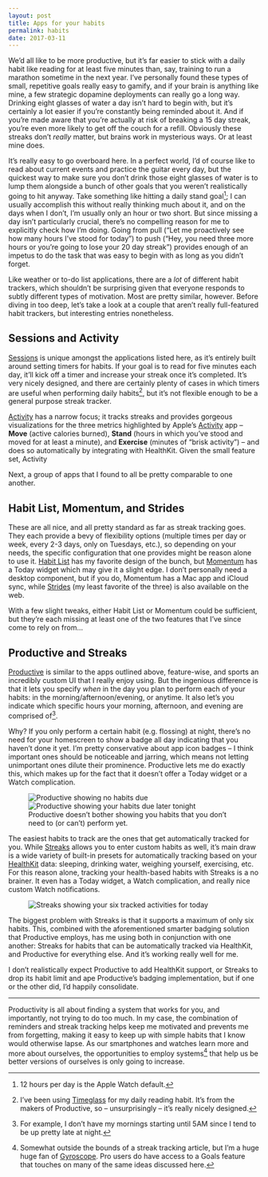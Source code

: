 ```yaml
---
layout: post
title: Apps for your habits
permalink: habits
date: 2017-03-11
---
```


We’d all like to be more productive, but it’s far easier to stick with a daily habit like reading for at least five minutes than, say, training to run a marathon sometime in the next year. I’ve personally found these types of small, repetitive goals really easy to gamify, and if your brain is anything like mine, a few strategic dopamine deployments can really go a long way. Drinking eight glasses of water a day isn’t hard to begin with, but it’s certainly a lot easier if you’re constantly being reminded about it. And if you’re made aware that you’re actually at risk of breaking a 15 day streak, you’re even more likely to get off the couch for a refill. Obviously these streaks don’t _really_ matter, but brains work in mysterious ways. Or at least mine does.

It’s really easy to go overboard here. In a perfect world, I’d of course like to read about current events and practice the guitar every day, but the quickest way to make sure you don’t drink those eight glasses of water is to lump them alongside a bunch of other goals that you weren’t realistically going to hit anyway. Take something like hitting a daily stand goal[^1]; I can usually accomplish this without really thinking much about it, and on the days when I don’t, I’m usually only an hour or two short. But since missing a day isn’t particularly crucial, there’s no compelling reason for me to explicitly check how I’m doing. Going from pull (“Let me proactively see how many hours I’ve stood for today”) to push (“Hey, you need three more hours or you’re going to lose your 20 day streak”) provides enough of an impetus to do the task that was easy to begin with as long as you didn’t forget.  

Like weather or to-do list applications, there are a *lot* of different habit trackers, which shouldn’t be surprising given that everyone responds to subtly different types of motivation. Most are pretty similar, however. Before diving in too deep, let’s take a look at a couple that aren’t really full-featured habit trackers, but interesting entries nonetheless.

## Sessions and Activity

[Sessions](https://itunes.apple.com/us/app/sessions-activity-timer-habit/id962313775?mt=8) is unique amongst the applications listed here, as it’s entirely built around setting timers for habits. If your goal is to read for five minutes each day, it’ll kick off a timer and increase your streak once it’s completed. It’s very nicely designed, and there are certainly plenty of cases in which timers are useful when performing daily habits[^2], but it’s not flexible enough to be a general purpose streak tracker.

[Activity](https://itunes.apple.com/us/app/activity++/id1089666978?mt=8) has a narrow focus; it tracks streaks and provides gorgeous visualizations for the three metrics highlighted by Apple’s [Activity](https://support.apple.com/en-us/HT204517) app – **Move** (active calories burned), **Stand** (hours in which you’ve stood and moved for at least a minute), and **Exercise** (minutes of “brisk activity”) – and does so automatically by integrating with HealthKit. Given the small feature set, Activity

Next, a group of apps that I found to all be pretty comparable to one another.

## Habit List, Momentum, and Strides

These are all nice, and all pretty standard as far as streak tracking goes. They each provide a bevy of flexibility options (multiple times per day or week, every 2-3 days, only on Tuesdays, etc.), so depending on your needs, the specific configuration that one provides might be reason alone to use it. [Habit List](https://itunes.apple.com/us/app/habit-list-routines-goals/id525102168?mt=8) has my favorite design of the bunch, but [Momentum](https://itunes.apple.com/us/app/momentum-habit-tracker-routines/id946923599?mt=8) has a Today widget which may give it a slight edge. I don’t personally need a desktop component, but if you do, Momentum has a Mac app and iCloud sync, while [Strides](https://itunes.apple.com/us/app/strides-goal-habit-tracker/id672401817?mt=8) (my least favorite of the three) is also available on the web.

With a few slight tweaks, either Habit List or Momentum could be sufficient, but they’re each missing at least one of the two features that I’ve since come to rely on from…

## Productive and Streaks

[Productive](https://itunes.apple.com/us/app/productive-habits-daily-goals/id983826477?mt=8) is similar to the apps outlined above, feature-wise, and sports an incredibly custom UI that I really enjoy using. But the ingenious difference is that it lets you specify _when_ in the day you plan to perform each of your habits: in the morning/afternoon/evening, or anytime. It also let’s you indicate which specific hours your morning, afternoon, and evening are comprised of[^3].

Why? If you only perform a certain habit (e.g. flossing) at night, there’s no need for your homescreen to show a badge all day indicating that you haven’t done it yet. I’m pretty conservative about app icon badges – I think important ones should be noticeable and jarring, which means not letting unimportant ones dilute their prominence. Productive lets me do exactly this, which makes up for the fact that it doesn’t offer a Today widget or a Watch complication.

<figure>
  <img src="/images/habits/productive1.png" alt="Productive showing no habits due"><img src="/images/habits/productive2.png" alt="Productive showing your habits due later tonight">
  <figcaption>Productive doesn’t bother showing you habits that you don’t need to (or can’t) perform yet.</figcaption>
</figure>

The easiest habits to track are the ones that get automatically tracked for you. While [Streaks](https://itunes.apple.com/us/app/streaks/id963034692?mt=8) allows you to enter custom habits as well, it’s main draw is a wide variety of built-in presets for automatically tracking based on your [HealthKit](https://developer.apple.com/healthkit/) data: sleeping, drinking water, weighing yourself, exercising, etc. For this reason alone, tracking your health-based habits with Streaks is a no brainer. It even has a Today widget, a Watch complication, and really nice custom Watch notifications.

<figure>
  <img src="/images/habits/streaks.png" alt="Streaks showing your six tracked activities for today">
</figure>

The biggest problem with Streaks is that it supports a maximum of only six habits. This, combined with the aforementioned smarter badging solution that Productive employs, has me using both in conjunction with one another: Streaks for habits that can be automatically tracked via HealthKit, and Productive for everything else. And it’s working really well for me.

I don’t realistically expect Productive to add HealthKit support, or Streaks to drop its habit limit and ape Productive’s badging implementation, but if one or the other did, I’d happily consolidate.

----

Productivity is all about finding a system that works for you, and importantly, not trying to do too much. In my case, the combination of reminders and streak tracking helps keep me motivated and prevents me from forgetting, making it easy to keep up with simple habits that I know would otherwise lapse. As our smartphones and watches learn more and more about ourselves, the opportunities to employ systems[^4] that help us be better versions of ourselves is only going to increase.

[^1]:	12 hours per day is the Apple Watch default.

[^2]:	I’ve been using [Timeglass](https://itunes.apple.com/us/app/timeglass-countdown-timer/id1138584627?mt=8) for my daily reading habit. It’s from the makers of Productive, so – unsurprisingly – it’s really nicely designed.

[^3]:	For example, I don’t have my mornings starting until 5AM since I tend to be up pretty late at night.

[^4]:	Somewhat outside the bounds of a streak tracking article, but I’m a huge huge fan of [Gyroscope](https://gyrosco.pe). Pro users do have access to a Goals feature that touches on many of the same ideas discussed here.
